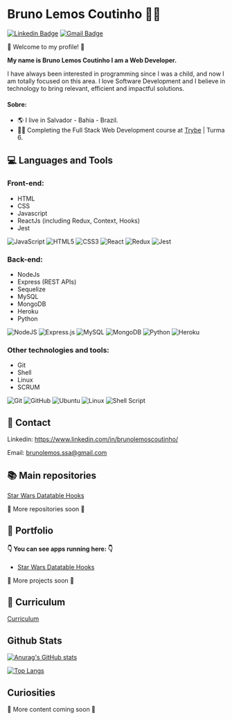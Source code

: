 # Bruno Lemos Coutinho :man_technologist:
[![Linkedin Badge](https://img.shields.io/badge/-Bruno-blue?style=flat-square&logo=Linkedin&logoColor=white&link=https://www.linkedin.com/in/brunolemoscoutinho/)](https://www.linkedin.com/in/brunolemoscoutinho/) [![Gmail Badge](https://img.shields.io/badge/-brunolemos.ssa@gmail.com-c14438?style=flat-square&logo=Gmail&logoColor=white&link=mailto:brunolemos.ssa@gmail.com)](mailto:brunolemos.ssa@gmail.com)


:wave: Welcome to my profile! :wave:

__My name is Bruno Lemos Coutinho I am a Web Developer.__

I have always been interested in programming since I was a child, and now I am totally focused on this area. I love Software Development and I believe in technology to bring relevant, efficient and impactful solutions.

#### Sobre:
* :earth_americas: I live in Salvador - Bahia - Brazil.
* :man_technologist:  Completing the Full Stack Web Development course at [Trybe](https://www.betrybe.com) | Turma 6.

## :computer: Languages and Tools

### Front-end:
* HTML
* CSS
* Javascript
* ReactJs (including Redux, Context, Hooks)
* Jest

<img alt="JavaScript" src="https://img.shields.io/badge/javascript-%23323330.svg?style=for-the-badge&logo=javascript&logoColor=black&color=yellow"/> <img alt="HTML5" src="https://img.shields.io/badge/html5-%23E34F26.svg?style=for-the-badge&logo=html5&logoColor=white"/>  <img alt="CSS3" src="https://img.shields.io/badge/css3-%231572B6.svg?style=for-the-badge&logo=css3&logoColor=white"/> <img alt="React" src="https://img.shields.io/badge/react-%2320232a.svg?style=for-the-badge&logo=react&logoColor=%2361DAFB"/> <img alt="Redux" src="https://img.shields.io/badge/redux-%23593d88.svg?style=for-the-badge&logo=redux&logoColor=white"/> <img alt="Jest" src="https://img.shields.io/badge/-jest-%23C21325?style=for-the-badge&logo=jest&logoColor=white"/>

### Back-end:
* NodeJs
* Express (REST APIs)
* Sequelize
* MySQL
* MongoDB
* Heroku
* Python

<img alt="NodeJS" src="https://img.shields.io/badge/node.js-%2343853D.svg?style=for-the-badge&logo=node-dot-js&logoColor=white"/>  <img alt="Express.js" src="https://img.shields.io/badge/express.js-%23404d59.svg?style=for-the-badge&logo=express&logoColor=%2361DAFB"/> 
<img alt="MySQL" src="https://img.shields.io/badge/mysql-%2300f.svg?style=for-the-badge&logo=mysql&logoColor=white"/> <img alt="MongoDB" src ="https://img.shields.io/badge/MongoDB-%234ea94b.svg?style=for-the-badge&logo=mongodb&logoColor=white"/>
<img alt="Python" src="https://img.shields.io/badge/python-%2314354C.svg?style=for-the-badge&logo=python&logoColor=white"/> <img alt="Heroku" src="https://img.shields.io/badge/heroku-%23430098.svg?style=for-the-badge&logo=heroku&logoColor=white"/>

### Other technologies and tools:
* Git
* Shell
* Linux
* SCRUM

<img alt="Git" src="https://img.shields.io/badge/git-%23F05033.svg?style=for-the-badge&logo=git&logoColor=white"/> 	<img alt="GitHub" src="https://img.shields.io/badge/github-%23121011.svg?style=for-the-badge&logo=github&logoColor=white"/>
<img alt="Ubuntu" src="https://img.shields.io/badge/Ubuntu-E95420?style=for-the-badge&logo=ubuntu&logoColor=white" /> <img alt="Linux" src="https://img.shields.io/badge/Linux-FCC624?style=for-the-badge&logo=linux&logoColor=black"> <img alt="Shell Script" src="https://img.shields.io/badge/shell_script-%23121011.svg?style=for-the-badge&logo=gnu-bash&logoColor=white"/>

## :satellite: Contact

Linkedin:  https://www.linkedin.com/in/brunolemoscoutinho/

Email:  brunolemos.ssa@gmail.com

## :books: Main repositories
<a href="https://github.com/BrunoLemosCoutinho/starwars-datatable-hooks" target="_blank">Star Wars Datatable Hooks</a>

:construction: More repositories soon :construction:

## :open_file_folder: Portfolio
#### :point_down: You can see apps running here: :point_down:
* <a href="https://brunolemoscoutinho.github.io/starwars-datatable-hooks/" target="_blank">Star Wars Datatable Hooks</a>

:construction: More projects soon :construction:

## :page_facing_up: Curriculum
[Curriculum](https://gitconnected.com/brunolemoscoutinho/resume)

## Github Stats
[![Anurag's GitHub stats](https://github-readme-stats.vercel.app/api?username=BrunoLemosCoutinho&count_private=true&show_icons=true&theme=dark)](https://github.com/BrunoLemosCoutinho/github-readme-stats)

[![Top Langs](https://github-readme-stats.vercel.app/api/top-langs/?username=BrunoLemosCoutinho&layout=compact&hide=python)](https://github.com/BrunoLemosCoutinho/github-readme-stats)


## Curiosities
:construction: More content coming soon :construction:
